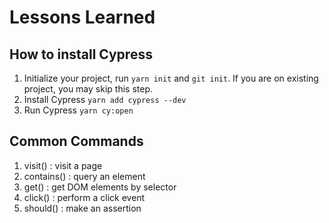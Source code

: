 # Lessons Learned

## How to install Cypress

1. Initialize your project, run `yarn init` and `git init`. If you are on existing project, you may skip this step.
1. Install Cypress `yarn add cypress --dev`
1. Run Cypress `yarn cy:open`

## Common Commands

1. visit() : visit a page
1. contains() : query an element
1. get() : get DOM elements by selector
1. click() : perform a click event
1. should() : make an assertion
